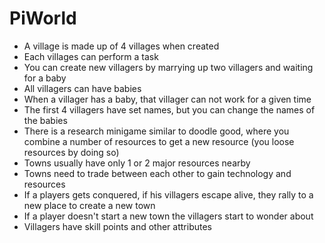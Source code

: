 # PiWorld

- A village is made up of 4 villages when created
- Each villages can perform a task
- You can create new villagers by marrying up two villagers and waiting for a baby
- All villagers can have babies
- When a villager has a baby, that villager can not work for a given time
- The first 4 villagers have set names, but you can change the names of the babies
- There is a research minigame similar to doodle good, where you combine a number of resources to get a new resource (you loose resources by doing so)
- Towns usually have only 1 or 2 major resources nearby
- Towns need to trade between each other to gain technology and resources
- If a players gets conquered, if his villagers escape alive, they rally to a new place to create a new town
- If a player doesn't start a new town the villagers start to wonder about
- Villagers have skill points and other attributes
